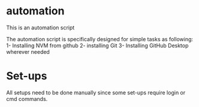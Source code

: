 # automation
This is an automation script

The automation script is specifically designed for simple tasks as following:
1- Installing NVM from github
2- installing Git
3- Installing GitHub Desktop wherever needed


# Set-ups

All setups need to be done manually since some set-ups require login or cmd commands.

